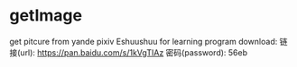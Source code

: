 # getImage
get pitcure from yande pixiv Eshuushuu
for learning
program download:
链接(url): https://pan.baidu.com/s/1kVgTIAz 密码(password): 56eb
